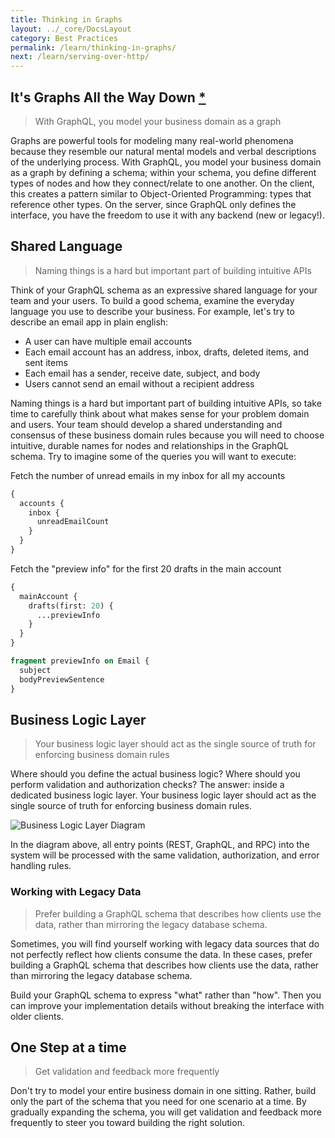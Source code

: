 ```yaml
---
title: Thinking in Graphs
layout: ../_core/DocsLayout
category: Best Practices
permalink: /learn/thinking-in-graphs/
next: /learn/serving-over-http/
---
```


## It's Graphs All the Way Down [\*](https://en.wikipedia.org/wiki/Turtles_all_the_way_down)

> With GraphQL, you model your business domain as a graph

Graphs are powerful tools for modeling many real-world phenomena because they resemble our natural mental models and verbal descriptions of the underlying process. With GraphQL, you model your business domain as a graph by defining a schema; within your schema, you define different types of nodes and how they connect/relate to one another. On the client, this creates a pattern similar to Object-Oriented Programming: types that reference other types. On the server, since GraphQL only defines the interface, you have the freedom to use it with any backend (new or legacy!).

## Shared Language

> Naming things is a hard but important part of building intuitive APIs

Think of your GraphQL schema as an expressive shared language for your team and your users. To build a good schema, examine the everyday language you use to describe your business. For example, let's try to describe an email app in plain english:

- A user can have multiple email accounts
- Each email account has an address, inbox, drafts, deleted items, and sent items
- Each email has a sender, receive date, subject, and body
- Users cannot send an email without a recipient address

Naming things is a hard but important part of building intuitive APIs, so take time to carefully think about what makes sense for your problem domain and users. Your team should develop a shared understanding and consensus of these business domain rules because you will need to choose intuitive, durable names for nodes and relationships in the GraphQL schema. Try to imagine some of the queries you will want to execute:

Fetch the number of unread emails in my inbox for all my accounts

```graphql
{
  accounts {
    inbox {
      unreadEmailCount
    }
  }
}
```

Fetch the "preview info" for the first 20 drafts in the main account

```graphql
{
  mainAccount {
    drafts(first: 20) {
      ...previewInfo
    }
  }
}

fragment previewInfo on Email {
  subject
  bodyPreviewSentence
}
```

## Business Logic Layer

> Your business logic layer should act as the single source of truth for enforcing business domain rules

Where should you define the actual business logic? Where should you perform validation and authorization checks? The answer: inside a dedicated business logic layer. Your business logic layer should act as the single source of truth for enforcing business domain rules.

![Business Logic Layer Diagram](/img/diagrams/business_layer.png)

In the diagram above, all entry points (REST, GraphQL, and RPC) into the system will be processed with the same validation, authorization, and error handling rules.

### Working with Legacy Data

> Prefer building a GraphQL schema that describes how clients use the data, rather than mirroring the legacy database schema.

Sometimes, you will find yourself working with legacy data sources that do not perfectly reflect how clients consume the data. In these cases, prefer building a GraphQL schema that describes how clients use the data, rather than mirroring the legacy database schema.

Build your GraphQL schema to express "what" rather than "how". Then you can improve your implementation details without breaking the interface with older clients.

## One Step at a time

> Get validation and feedback more frequently

Don't try to model your entire business domain in one sitting. Rather, build only the part of the schema that you need for one scenario at a time. By gradually expanding the schema, you will get validation and feedback more frequently to steer you toward building the right solution.
